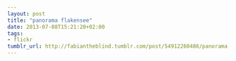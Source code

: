 ```yaml
---
layout: post
title: "panorama flakensee"
date: 2013-07-08T15:21:20+02:00
tags:
- flickr
tumblr_url: http://fabiantheblind.tumblr.com/post/54912260486/panorama-flakensee
---
```

